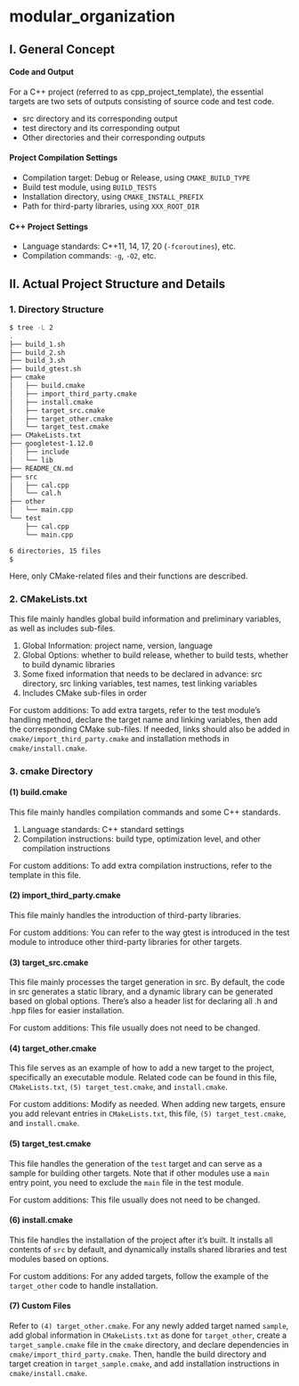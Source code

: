 # modular_organization

## I. General Concept

#### Code and Output

For a C++ project (referred to as cpp_project_template), the essential targets are two sets of outputs consisting of source code and test code.

- src directory and its corresponding output
- test directory and its corresponding output
- Other directories and their corresponding outputs

#### Project Compilation Settings

- Compilation target: Debug or Release, using `CMAKE_BUILD_TYPE`
- Build test module, using `BUILD_TESTS`
- Installation directory, using `CMAKE_INSTALL_PREFIX`
- Path for third-party libraries, using `XXX_ROOT_DIR`

#### C++ Project Settings

- Language standards: C++11, 14, 17, 20 (`-fcoroutines`), etc.
- Compilation commands: `-g`, `-O2`, etc.

## II. Actual Project Structure and Details

### 1. Directory Structure

```bash
$ tree -L 2
.
├── build_1.sh
├── build_2.sh
├── build_3.sh
├── build_gtest.sh
├── cmake
│   ├── build.cmake
│   ├── import_third_party.cmake
│   ├── install.cmake
│   ├── target_src.cmake
│   ├── target_other.cmake
│   └── target_test.cmake
├── CMakeLists.txt
├── googletest-1.12.0
│   ├── include
│   └── lib
├── README_CN.md
├── src
│   ├── cal.cpp
│   └── cal.h
├── other
│   └── main.cpp
└── test
    ├── cal.cpp
    └── main.cpp

6 directories, 15 files
$
```

Here, only CMake-related files and their functions are described.

### 2. CMakeLists.txt

This file mainly handles global build information and preliminary variables, as well as includes sub-files.

1. Global Information: project name, version, language
2. Global Options: whether to build release, whether to build tests, whether to build dynamic libraries
3. Some fixed information that needs to be declared in advance: src directory, src linking variables, test names, test linking variables
4. Includes CMake sub-files in order

For custom additions: To add extra targets, refer to the test module’s handling method, declare the target name and linking variables, then add the corresponding CMake sub-files. If needed, links should also be added in `cmake/import_third_party.cmake` and installation methods in `cmake/install.cmake`.

### 3. cmake Directory

#### (1) build.cmake

This file mainly handles compilation commands and some C++ standards.

1. Language standards: C++ standard settings
2. Compilation instructions: build type, optimization level, and other compilation instructions

For custom additions: To add extra compilation instructions, refer to the template in this file.

#### (2) import_third_party.cmake

This file mainly handles the introduction of third-party libraries.

For custom additions: You can refer to the way gtest is introduced in the test module to introduce other third-party libraries for other targets.

#### (3) target_src.cmake

This file mainly processes the target generation in src. By default, the code in src generates a static library, and a dynamic library can be generated based on global options. There’s also a header list for declaring all .h and .hpp files for easier installation.

For custom additions: This file usually does not need to be changed.

#### (4) target_other.cmake

This file serves as an example of how to add a new target to the project, specifically an executable module. Related code can be found in this file, `CMakeLists.txt`, `(5) target_test.cmake`, and `install.cmake`.

For custom additions: Modify as needed. When adding new targets, ensure you add relevant entries in `CMakeLists.txt`, this file, `(5) target_test.cmake`, and `install.cmake`.

#### (5) target_test.cmake

This file handles the generation of the `test` target and can serve as a sample for building other targets. Note that if other modules use a `main` entry point, you need to exclude the `main` file in the test module.

For custom additions: This file usually does not need to be changed.

#### (6) install.cmake

This file handles the installation of the project after it’s built. It installs all contents of `src` by default, and dynamically installs shared libraries and test modules based on options.

For custom additions: For any added targets, follow the example of the `target_other` code to handle installation.

#### (7) Custom Files

Refer to `(4) target_other.cmake`. For any newly added target named `sample`, add global information in `CMakeLists.txt` as done for `target_other`, create a `target_sample.cmake` file in the `cmake` directory, and declare dependencies in `cmake/import_third_party.cmake`. Then, handle the build directory and target creation in `target_sample.cmake`, and add installation instructions in `cmake/install.cmake`.